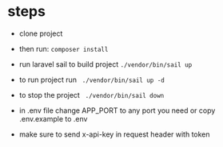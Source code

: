 # steps
- clone project
- then run:
``
composer install
``
- run laravel sail to build project
``
./vendor/bin/sail up
``
- to run project run 
`` 
./vendor/bin/sail up -d
``
- to stop the project
`` 
./vendor/bin/sail down
``
- in .env file change APP_PORT to any port you need or copy .env.example to .env

- make sure to send x-api-key in request header with token
